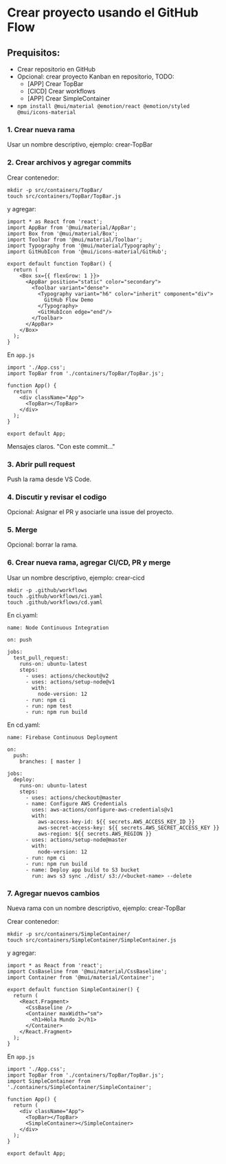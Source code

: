 # Crear proyecto usando el GitHub Flow

## Prequisitos: 

* Crear repositorio en GitHub
* Opcional: crear proyecto Kanban en repositorio, TODO:
  - [APP] Crear TopBar
  - [CICD] Crear workflows
  - [APP] Crear SimpleContainer
* `npm install @mui/material @emotion/react @emotion/styled @mui/icons-material`

### 1. Crear nueva rama 
Usar un nombre descriptivo, ejemplo: crear-TopBar

### 2. Crear archivos y agregar commits
Crear contenedor: 
```
mkdir -p src/containers/TopBar/
touch src/containers/TopBar/TopBar.js
``` 
y agregar: 

```
import * as React from 'react';
import AppBar from '@mui/material/AppBar';
import Box from '@mui/material/Box';
import Toolbar from '@mui/material/Toolbar';
import Typography from '@mui/material/Typography';
import GitHubIcon from '@mui/icons-material/GitHub';

export default function TopBar() {
  return (
    <Box sx={{ flexGrow: 1 }}>
      <AppBar position="static" color="secondary">
        <Toolbar variant="dense">
          <Typography variant="h6" color="inherit" component="div">
            GitHub Flow Demo 
          </Typography>
          <GitHubIcon edge="end"/>
        </Toolbar>
      </AppBar>
    </Box>
  );
}
```

En `app.js`

```
import './App.css';
import TopBar from './containers/TopBar/TopBar.js';

function App() {
  return (
    <div className="App">
      <TopBar></TopBar>
    </div>
  );
}

export default App;
```

Mensajes claros. "Con este commit..."

### 3. Abrir pull request 

Push la rama desde VS Code. 

### 4. Discutir y revisar el codigo

Opcional: Asignar el PR y asociarle una issue del proyecto.

### 5. Merge

Opcional: borrar la rama.

### 6. Crear nueva rama, agregar CI/CD, PR y merge 
Usar un nombre descriptivo, ejemplo: crear-cicd

```
mkdir -p .github/workflows
touch .github/workflows/ci.yaml
touch .github/workflows/cd.yaml
```
En ci.yaml:

```
name: Node Continuous Integration

on: push

jobs:
  test_pull_request:
    runs-on: ubuntu-latest
    steps:
      - uses: actions/checkout@v2
      - uses: actions/setup-node@v1
        with:
          node-version: 12
      - run: npm ci
      - run: npm test
      - run: npm run build
```

En cd.yaml:

```
name: Firebase Continuous Deployment

on:
  push:
    branches: [ master ]

jobs:
  deploy:
    runs-on: ubuntu-latest
    steps:
      - uses: actions/checkout@master
      - name: Configure AWS Credentials
        uses: aws-actions/configure-aws-credentials@v1
        with:
          aws-access-key-id: ${{ secrets.AWS_ACCESS_KEY_ID }}
          aws-secret-access-key: ${{ secrets.AWS_SECRET_ACCESS_KEY }}
          aws-region: ${{ secrets.AWS_REGION }}
      - uses: actions/setup-node@master
        with:
          node-version: 12
      - run: npm ci
      - run: npm run build
      - name: Deploy app build to S3 bucket
        run: aws s3 sync ./dist/ s3://<bucket-name> --delete
```


### 7. Agregar nuevos cambios
Nueva rama con un nombre descriptivo, ejemplo: crear-TopBar

Crear contenedor: 
```
mkdir -p src/containers/SimpleContainer/
touch src/containers/SimpleContainer/SimpleContainer.js
``` 
y agregar: 

```
import * as React from 'react';
import CssBaseline from '@mui/material/CssBaseline';
import Container from '@mui/material/Container';

export default function SimpleContainer() {
  return (
    <React.Fragment>
      <CssBaseline />
      <Container maxWidth="sm">
        <h1>Hola Mundo 2</h1>
      </Container>
    </React.Fragment>
  );
}
```

En `app.js`

```
import './App.css';
import TopBar from './containers/TopBar/TopBar.js';
import SimpleContainer from './containers/SimpleContainer/SimpleContainer';

function App() {
  return (
    <div className="App">
      <TopBar></TopBar>
      <SimpleContainer></SimpleContainer>
    </div>
  );
}

export default App;
```
